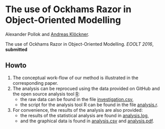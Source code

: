 # The use of Ockhams Razor in Object-Oriented Modelling

Alexander Pollok and
[Andreas Klöckner](https://github.com/akloeckner).

The use of Ockhams Razor in Object-Oriented Modelling.
*EOOLT 2016*, **submitted**

## Howto
1. The conceptual work-flow of our method is illustrated in the corresponding paper.
2. The analysis can be reprocued using the data provided on GitHub and the open source analysis tool [R](https://www.r-project.org/):
   * the raw data can be found in the file [investigation.csv](investigation.csv),
   * the script for the analysis tool R can be found in the file [analysis.r](analysis.r).
3. For convenience, the results of the analysis are also provided:
   * the results of the statistical analysis are found in [analysis.log](analysis.log),
   * and the graphical data is found in [analysis.csv](analysis.csv) and [analysis.pdf](analysis.pdf).
